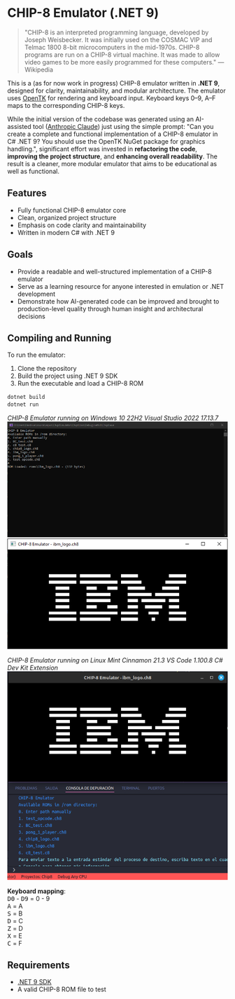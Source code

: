 # CHIP-8 Emulator (.NET 9)

> "CHIP-8 is an interpreted programming language, developed by Joseph Weisbecker. It was initially used on the COSMAC VIP and Telmac 1800 8-bit microcomputers in the mid-1970s. CHIP-8 programs are run on a CHIP-8 virtual machine. It was made to allow video games to be more easily programmed for these computers." — Wikipedia

This is a (as for now work in progress) CHIP-8 emulator written in **.NET 9**, designed for clarity, maintainability, and modular architecture. The emulator uses [OpenTK](https://www.nuget.org/packages/OpenTK/) for rendering and keyboard input. Keyboard keys 0–9, A–F maps to the corresponding CHIP-8 keys.

While the initial version of the codebase was generated using an AI-assisted tool ([Anthropic Claude](https://claude.ai/)) just using the simple prompt: "Can you create a complete and functional implementation of a CHIP-8 emulator in C# .NET 9? You should use the OpenTK NuGet package for graphics handling.", significant effort was invested in **refactoring the code**, **improving the project structure**, and **enhancing overall readability**. The result is a cleaner, more modular emulator that aims to be educational as well as functional.

## Features

- Fully functional CHIP-8 emulator core
- Clean, organized project structure
- Emphasis on code clarity and maintainability
- Written in modern C# with .NET 9

## Goals

- Provide a readable and well-structured implementation of a CHIP-8 emulator
- Serve as a learning resource for anyone interested in emulation or .NET development
- Demonstrate how AI-generated code can be improved and brought to production-level quality through human insight and architectural decisions

## Compiling and Running

To run the emulator:

1. Clone the repository
2. Build the project using .NET 9 SDK
3. Run the executable and load a CHIP-8 ROM

```bash
dotnet build
dotnet run
```

*CHIP-8 Emulator running on Windows 10 22H2 Visual Studio 2022 17.13.7*
![Beautiful IBM logo](screenshots/screenshot_win_cmd.png "Beautiful IBM logo")  
![Beautiful IBM logo](screenshots/screenshot_win_chip8.png "Beautiful IBM logo")  

*CHIP-8 Emulator running on Linux Mint Cinnamon 21.3 VS Code 1.100.8 C# Dev Kit Extension*
![Beautiful IBM logo](screenshots/screenshot_linux.png "Beautiful IBM logo")  

**Keyboard mapping**:  
<kbd>D0</kbd> - <kbd>D9</kbd> = 0 - 9  
<kbd>A</kbd> = A  
<kbd>S</kbd> = B  
<kbd>D</kbd> = C  
<kbd>Z</kbd> = D  
<kbd>X</kbd> = E  
<kbd>C</kbd> = F  

## Requirements

- [.NET 9 SDK](https://dotnet.microsoft.com/)
- A valid CHIP-8 ROM file to test
